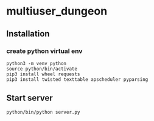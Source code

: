 # multiuser_dungeon
## Installation
### create python virtual env
    python3 -m venv python
    source python/bin/activate
    pip3 install wheel requests
    pip3 install twisted texttable apscheduler pyparsing
## Start server
    python/bin/python server.py

